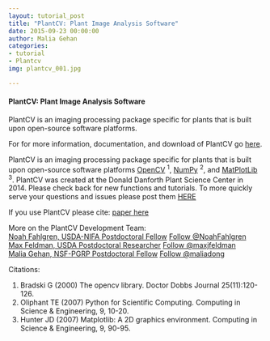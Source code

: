 ```yaml
---
layout: tutorial_post
title: "PlantCV: Plant Image Analysis Software"
date: 2015-09-23 00:00:00
author: Malia Gehan
categories: 
- tutorial 
- Plantcv
img: plantcv_001.jpg

---
```


<h4 align="left">PlantCV: Plant Image Analysis Software</h4>
PlantCV is an imaging processing package specific for plants
that is built upon open-source software platforms.
<!--more-->

For for more information, documentation, and download of PlantCV go <a href="http://plantcv.danforthcenter.org/" target="_blank">here</a>.

PlantCV is an imaging processing package specific for plants
that is built upon open-source software platforms <a href="http://opencv.org/" target="_blank">OpenCV</a> <sup>1</sup>,
<a href="http://www.numpy.org/" target="_blank">NumPy</a> <sup>2</sup>, and <a href="http://matplotlib.org/" target="_blank">MatPlotLib</a> <sup>3</sup>.
PlantCV was created at the Donald Danforth Plant Science Center in 2014. Please check back for new functions and tutorials.
To more quickly serve your questions and issues please post them <a href="https://github.com/nfahlgren/plantcv/issues" target="_blank">HERE</a>

If you use PlantCV please cite: [paper here]()

<p>More on the PlantCV Development Team:<br>
<a href="http://nfahlgren.github.io/">Noah Fahlgren, USDA-NIFA Postdoctoral Fellow</a>
<script src="//platform.linkedin.com/in.js" type="text/javascript"></script>
<script type="IN/MemberProfile" data-id="www.linkedin.com/pub/noah-fahlgren/46/659/2b0" data-format="click"></script>
<a href="https://twitter.com/NoahFahlgren" class="twitter-follow-button" data-show-count="false">Follow @NoahFahlgren</a>
<script>!function(d,s,id){var js,fjs=d.getElementsByTagName(s)[0],p=/^http:/.test(d.location)?'http':'https';if(!d.getElementById(id)){js=d.createElement(s);js.id=id;js.src=p+'://platform.twitter.com/widgets.js';fjs.parentNode.insertBefore(js,fjs);}}(document, 'script', 'twitter-wjs');</script><br>
<a href="http://danforthcenter.org/scientists-research/principal-investigators/ivan-baxter/research-team">Max Feldman, USDA Postdoctoral Researcher</a> <a href="https://twitter.com/maxjfeldman" class="twitter-follow-button" data-show-count="false">Follow @maxjfeldman</a>
<script>!function(d,s,id){var js,fjs=d.getElementsByTagName(s)[0],p=/^http:/.test(d.location)?'http':'https';if(!d.getElementById(id)){js=d.createElement(s);js.id=id;js.src=p+'://platform.twitter.com/widgets.js';fjs.parentNode.insertBefore(js,fjs);}}(document, 'script', 'twitter-wjs');</script><br>
<a href="http://www.mocklerlab.org/lab_members/18">Malia Gehan, NSF-PGRP Postdoctoral Fellow</a>
<script src="//platform.linkedin.com/in.js" type="text/javascript"></script>
<script type="IN/MemberProfile" data-id="www.linkedin.com/pub/malia-gehan/19/682/647/" data-format="click"></script>
<a href="https://twitter.com/maliadong" class="twitter-follow-button" data-show-count="false">Follow @maliadong</a>
<script>!function(d,s,id){var js,fjs=d.getElementsByTagName(s)[0],p=/^http:/.test(d.location)?'http':'https';if(!d.getElementById(id)){js=d.createElement(s);js.id=id;js.src=p+'://platform.twitter.com/widgets.js';fjs.parentNode.insertBefore(js,fjs);}}(document, 'script', 'twitter-wjs');</script><br></p>

Citations:  
1. Bradski G (2000) The opencv library. Doctor Dobbs Journal 25(11):120-126.  
2. Oliphant TE (2007) Python for Scientific Computing. Computing in Science & Engineering, 9, 10-20.  
3. Hunter JD (2007) Matplotlib: A 2D graphics environment. Computing in Science & Engineering, 9, 90-95.  
